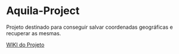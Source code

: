 # Aquila-Project
Projeto destinado para conseguir salvar coordenadas geográficas e recuperar as mesmas.

[WIKI do Projeto](https://github.com/vittooh/aquila/wiki/Projeto-Aquila)
